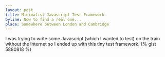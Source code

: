 ```yaml
---
layout: post
title: Minimalist Javascript Test Framework
byline: Now to find a real one...
place: Somewhere between London and Cambridge
---
```

I was trying to write some Javascript (which I wanted to test) on the train without the internet
so I ended up with this tiny test framework.
{% gist 5880818 %}

